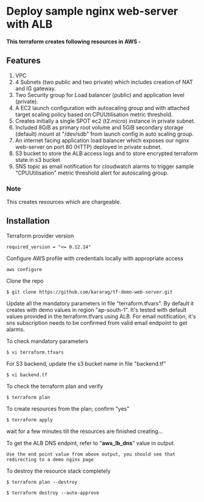 # Deploy sample nginx web-server with ALB
#### This terraform creates following resources in AWS - 

## Features

1. VPC
2. 4 Subnets (two public and two private) which includes creation of NAT and IG gateway. 
3. Two Security group for Load balancer (public) and application level (private).
4. A EC2 launch configuration with autoscaling group and with attached target scaling policy based on CPUUtilisation metric threshold.
5. Creates initially a single SPOT ec2 (t2.micro) instance in private subnet.
6. Included 8GiB as primary root volume and 5GiB secondary storage (default) mount at "/dev/sdb" from launch config in auto scaling group.
7. An internet facing application load balancer which exposes our nginx web-server on port 80 (HTTP) deployed in private subnet.
8. S3 bucket to store the ALB access logs and to store encrypted terraform state in s3 bucket
9. SNS topic as email notification for cloudwatch alarms to trigger sample "CPUUtilisation" metric threshold alert for autoscaling group.

### Note
This creates resources which are chargeable.

## Installation

Terraform provider version

```
required_version = "<= 0.12.14"
```

Configure AWS profile with credentials locally with appropriate access
```
aws configure
```

Clone the repo
```
$ git clone https://github.com/kararag/tf-demo-web-server.git
```

Update all the mandatory parameters in file  "terraform.tfvars". By default it creates with demo values in region "ap-south-1". It's tested with default values provided in the terraform.tfvars using ALB. For email notification, it's sns subscription needs to be confirmed from valid email endpoint to get alarms.

To check mandatory parameters 

```$ vi terraform.tfvars```

For S3 backend, update the s3 bucket name in file "backend.tf"

```$ vi backend.tf```

To check the terraform plan and verify

```$ terraform plan```

To create resources from the plan; confirm "yes"

```$ terraform apply```

wait for a few minutes till the resources are finished creating...

To get the ALB DNS endpint, refer to "**aws_lb_dns**" value in output.

```Use the end point value from above output, you should see that redirecting to a demo nginx page```

To destroy the resource stack completely

```$ terraform plan --destroy```

```$ terraform destroy --auto-approve```

